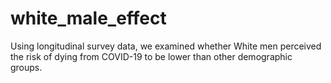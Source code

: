 # white_male_effect
Using longitudinal survey data, we examined whether White men perceived the risk of dying from COVID-19 to be lower than other demographic groups. 
